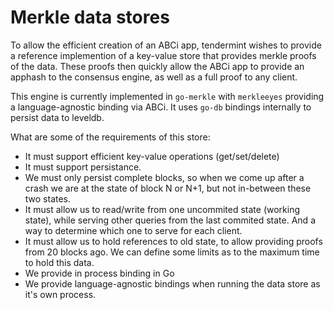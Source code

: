 # Merkle data stores

To allow the efficient creation of an ABCi app, tendermint wishes to provide a reference implemention of a key-value store that provides merkle proofs of the data.  These proofs then quickly allow the ABCi app to provide an apphash to the consensus engine, as well as a full proof to any client.

This engine is currently implemented in `go-merkle` with `merkleeyes` providing a language-agnostic binding via ABCi.  It uses `go-db` bindings internally to persist data to leveldb.

What are some of the requirements of this store:

* It must support efficient key-value operations (get/set/delete)
* It must support persistance.
* We must only persist complete blocks, so when we come up after a crash we are at the state of block N or N+1, but not in-between these two states.
* It must allow us to read/write from one uncommited state (working state), while serving other queries from the last commited state. And a way to determine which one to serve for each client.
* It must allow us to hold references to old state, to allow providing proofs from 20 blocks ago.  We can define some limits as to the maximum time to hold this data.
* We provide in process binding in Go
* We provide language-agnostic bindings when running the data store as it's own process.


